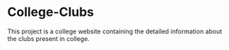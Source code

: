 # College-Clubs
This project is a college website containing the detailed information about the clubs present in college.

